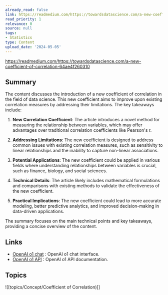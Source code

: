 ```yaml
---
already_read: false
link: https://readmedium.com/https://towardsdatascience.com/a-new-coefficient-of-correlation-64ae4f260310
read_priority: 1
relevance: 0
source: null
tags:
- Statistics
type: Content
upload_date: '2024-05-05'
---
```


https://readmedium.com/https://towardsdatascience.com/a-new-coefficient-of-correlation-64ae4f260310
## Summary

The content discusses the introduction of a new coefficient of correlation in the field of data science. This new coefficient aims to improve upon existing correlation measures by addressing their limitations. The key takeaways include:

1. **New Correlation Coefficient**: The article introduces a novel method for measuring the relationship between variables, which may offer advantages over traditional correlation coefficients like Pearson's r.

2. **Addressing Limitations**: The new coefficient is designed to address common issues with existing correlation measures, such as sensitivity to linear relationships and the inability to capture non-linear associations.

3. **Potential Applications**: The new coefficient could be applied in various fields where understanding relationships between variables is crucial, such as finance, biology, and social sciences.

4. **Technical Details**: The article likely includes mathematical formulations and comparisons with existing methods to validate the effectiveness of the new coefficient.

5. **Practical Implications**: The new coefficient could lead to more accurate modeling, better predictive analytics, and improved decision-making in data-driven applications.

The summary focuses on the main technical points and key takeaways, providing a concise overview of the content.
## Links

- [OpenAI o1 chat](https://openai01.net/) : OpenAI o1 chat interface.
- [OpenAI o1 API](https://openaio1api.com/) : OpenAI o1 API documentation.

## Topics

![[topics/Concept/Coefficient of Correlation)]]